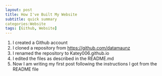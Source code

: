 ```yaml
---
layout: post
title: How I've Built My Website
subtitle: quick summary
categories:Website
tags: [Github, Website]
---
```



1. I created a Github account
2. I cloned a repository from  https://github.com/datamaunz
3. I renamed the repository to Katey006.github.io
4. I edited the files as described in the README.md
5. Now I am writing my first post following the instructions I got from the README file
